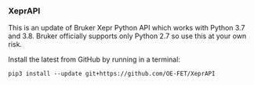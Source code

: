 ### XeprAPI

This is an update of Bruker Xepr Python API which works with Python 3.7 and 3.8. Bruker officially supports only
Python 2.7 so use this at your own risk.

Install the latest from GitHub by running in a terminal:

```shell
pip3 install --update git+https://github.com/OE-FET/XeprAPI
```
